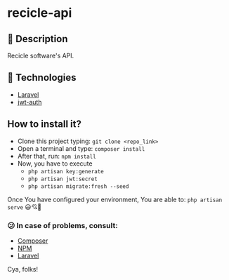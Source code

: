 # recicle-api

## 📗 Description
Recicle software's API. 

## 🚀 Technologies
- [Laravel](https://laravel.com/docs/8.x)
- [jwt-auth](https://jwt-auth.readthedocs.io/en/docs/quick-start/) 

## How to install it?
- Clone this project typing: `git clone <repo_link>`
- Open a terminal and type: `composer install`
- After that, run: `npm install`
- Now, you have to execute
  - `php artisan key:generate`
  - `php artisan jwt:secret`
  - `php artisan migrate:fresh --seed`

Once You have configured your environment, You are able to:
`php artisan serve` 
😃💘🌟

### 😕 In case of problems, consult:
- [Composer](https://getcomposer.org/)
- [NPM](https://docs.npmjs.com/)
- [Laravel](https://laravel.com/docs/8.x)

Cya, folks!
